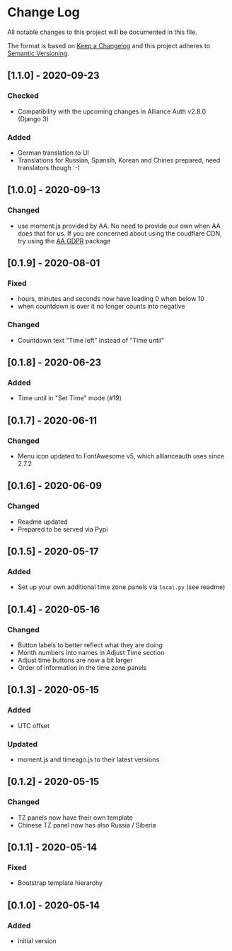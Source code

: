 # Change Log

All notable changes to this project will be documented in this file.

The format is based on [Keep a Changelog](http://keepachangelog.com/)
and this project adheres to [Semantic Versioning](http://semver.org/).

## [1.1.0] - 2020-09-23
### Checked
- Compatibility with the upcoming changes in Alliance Auth v2.8.0 (Django 3)

### Added
- German translation to UI
- Translations for Russian, Spansih, Korean and Chines prepared, need translators though :-)


## [1.0.0] - 2020-09-13
### Changed
- use moment.js provided by AA. No need to provide our own when AA does that for us. If you are concerned about using the coudflare CDN, try using the [AA GDPR](https://gitlab.com/soratidus999/aa-gdpr) package


## [0.1.9] - 2020-08-01
### Fixed
- hours, minutes and seconds now have leading 0 when below 10
- when countdown is over it no longer counts into negative

### Changed
- Countdown text "Time left" instead of "Time until"


## [0.1.8] - 2020-06-23
### Added
- Time until in "Set Time" mode (#19)


## [0.1.7] - 2020-06-11
### Changed
- Menu icon updated to FontAwesome v5, which allianceauth uses since 2.7.2


## [0.1.6] - 2020-06-09
### Changed
- Readme updated
- Prepared to be served via Pypi


## [0.1.5] - 2020-05-17
### Added
- Set up your own additional time zone panels via `local.py` (see readme)


## [0.1.4] - 2020-05-16
### Changed
- Button labels to better reflect what they are doing
- Month numbers into names in Adjust Time section
- Adjust time buttons are now a bit larger
- Order of information in the time zone panels


## [0.1.3] - 2020-05-15
### Added
- UTC offset


### Updated
- moment.js and timeago.js to their latest versions


## [0.1.2] - 2020-05-15
### Changed
- TZ panels now have their own template
- Chinese TZ panel now has also Russia / Siberia


## [0.1.1] - 2020-05-14
### Fixed
- Bootstrap template hierarchy


## [0.1.0] - 2020-05-14
### Added
- initial version
